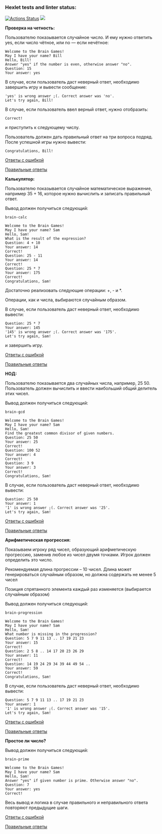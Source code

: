 ### Hexlet tests and linter status:

[![Actions Status](https://github.com/yaroslavskiba/frontend-project-lvl1/workflows/hexlet-check/badge.svg)](https://github.com/yaroslavskiba/frontend-project-lvl1/actions)
<a href="https://codeclimate.com/github/yaroslavskiba/frontend-project-lvl1/maintainability"><img src="https://api.codeclimate.com/v1/badges/2f9bd936816c4ebada48/maintainability" /></a>


<b>Проверка на четность:</b>

Пользователю показывается случайное число. И ему нужно ответить yes, если число чётное, или no — если нечётное:

    Welcome to the Brain Games!
    May I have your name? Bill
    Hello, Bill!
    Answer "yes" if the number is even, otherwise answer "no".
    Question: 15
    Your answer: yes

В случае, если пользователь даст неверный ответ, необходимо завершить игру и вывести сообщение:

    'yes' is wrong answer ;(. Correct answer was 'no'.
    Let's try again, Bill!

В случае, если пользователь ввел верный ответ, нужно отобразить:

    Correct!

и приступить к следующему числу.

Пользователь должен дать правильный ответ на три вопроса подряд. После успешной игры нужно вывести:

    Congratulations, Bill!

[Ответы с ошибкой](https://asciinema.org/a/523311)

[Правильные ответы](https://asciinema.org/a/523309)


<b>Калькулятор:</b>

Пользователю показывается случайное математическое выражение, например 35 + 16, которое нужно вычислить и записать правильный ответ.

Вывод должен получиться следующий:

    brain-calc

    Welcome to the Brain Games!
    May I have your name? Sam
    Hello, Sam!
    What is the result of the expression?
    Question: 4 + 10
    Your answer: 14
    Correct!
    Question: 25 - 11
    Your answer: 14
    Correct!
    Question: 25 * 7
    Your answer: 175
    Correct!
    Congratulations, Sam!

Достаточно реализовать следующие операции: +, - и \*.

Операции, как и числа, выбираются случайным образом.

В случае, если пользователь даст неверный ответ, необходимо вывести:

    Question: 25 * 7
    Your answer: 145
    '145' is wrong answer ;(. Correct answer was '175'.
    Let's try again, Sam!

и завершить игру.

[Ответы с ошибкой](https://asciinema.org/a/523313)

[Правильные ответы](https://asciinema.org/a/QNiWlD0DXmD8h9ZSuKMRIH7y9)

    
<b>НОД:</b>
    
Пользователю показывается два случайных числа, например, 25 50. Пользователь должен вычислить и ввести наибольший общий делитель этих чисел.

Вывод должен получиться следующий:

    brain-gcd

    Welcome to the Brain Games!
    May I have your name? Sam
    Hello, Sam!
    Find the greatest common divisor of given numbers.
    Question: 25 50
    Your answer: 25
    Correct!
    Question: 100 52
    Your answer: 4
    Correct!
    Question: 3 9
    Your answer: 3
    Correct!
    Congratulations, Sam!

В случае, если пользователь даст неверный ответ, необходимо вывести:

    Question: 25 50
    Your answer: 1
    '1' is wrong answer ;(. Correct answer was '25'.
    Let's try again, Sam!

[Ответы с ошибкой](https://asciinema.org/a/7DKdkOAbKxh2lX8A0l7jue2ud)

[Правильные ответы](https://asciinema.org/a/523323)

    
<b>Арифметическая прогрессия:</b>

Показываем игроку ряд чисел, образующий арифметическую прогрессию, заменив любое из чисел двумя точками. Игрок должен определить это число.

Рекомендуемая длина прогрессии – 10 чисел. Длина может генерироваться случайным образом, но должна содержать не менее 5 чисел

Позиция спрятанного элемента каждый раз изменяется (выбирается случайным образом)

Вывод должен получиться следующий:

    brain-progression

    Welcome to the Brain Games!
    May I have your name? Sam
    Hello, Sam!
    What number is missing in the progression?
    Question: 5 7 9 11 13 .. 17 19 21 23
    Your answer: 15
    Correct!
    Question: 2 5 8 .. 14 17 20 23 26 29
    Your answer: 11
    Correct!
    Question: 14 19 24 29 34 39 44 49 54 ..
    Your answer: 59
    Correct!
    Congratulations, Sam!

В случае, если пользователь даст неверный ответ, необходимо вывести:

    Question: 5 7 9 11 13 .. 17 19 21 23
    Your answer: 1
    '1' is wrong answer ;(. Correct answer was '15'.
    Let's try again, Sam!

[Ответы с ошибкой](https://asciinema.org/a/NsewsFCAb6Z0v3e21aOHrCRcO)

[Правильные ответы](https://asciinema.org/a/523327)

    
<b>Простое ли число?</b>

Вывод должен получиться следующий:

    brain-prime

    Welcome to the Brain Games!
    May I have your name? Sam
    Hello, Sam!
    Answer "yes" if given number is prime. Otherwise answer "no".
    Question: 7
    Your answer: yes
    Correct!

Весь вывод и логика в случае правильного и неправильного ответа повторяют предыдущие шаги.

[Ответы с ошибкой](https://asciinema.org/a/523332)

[Правильные ответы](https://asciinema.org/a/523331)
